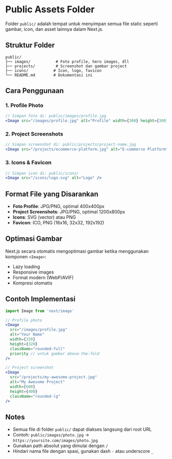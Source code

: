 # Public Assets Folder

Folder `public/` adalah tempat untuk menyimpan semua file static seperti gambar, icon, dan asset lainnya dalam Next.js.

## Struktur Folder

```
public/
├── images/           # Foto profile, hero images, dll
├── projects/         # Screenshot dan gambar project
├── icons/           # Icon, logo, favicon
└── README.md        # Dokumentasi ini
```

## Cara Penggunaan

### 1. Profile Photo
```jsx
// Simpan foto di: public/images/profile.jpg
<Image src="/images/profile.jpg" alt="Profile" width={300} height={300} />
```

### 2. Project Screenshots
```jsx
// Simpan screenshot di: public/projects/project-name.jpg
<Image src="/projects/ecommerce-platform.jpg" alt="E-commerce Platform" />
```

### 3. Icons & Favicon
```jsx
// Simpan icon di: public/icons/
<Image src="/icons/logo.svg" alt="Logo" />
```

## Format File yang Disarankan

- **Foto Profile**: JPG/PNG, optimal 400x400px
- **Project Screenshots**: JPG/PNG, optimal 1200x800px
- **Icons**: SVG (vector) atau PNG
- **Favicon**: ICO, PNG (16x16, 32x32, 192x192)

## Optimasi Gambar

Next.js secara otomatis mengoptimasi gambar ketika menggunakan komponen `<Image>`:
- Lazy loading
- Responsive images
- Format modern (WebP/AVIF)
- Kompresi otomatis

## Contoh Implementasi

```jsx
import Image from 'next/image'

// Profile photo
<Image 
  src="/images/profile.jpg" 
  alt="Your Name"
  width={320}
  height={320}
  className="rounded-full"
  priority // untuk gambar above-the-fold
/>

// Project screenshot
<Image 
  src="/projects/my-awesome-project.jpg"
  alt="My Awesome Project"
  width={600}
  height={400}
  className="rounded-lg"
/>
```

## Notes

- Semua file di folder `public/` dapat diakses langsung dari root URL
- Contoh: `public/images/photo.jpg` → `https://yoursite.com/images/photo.jpg`
- Gunakan path absolut yang dimulai dengan `/`
- Hindari nama file dengan spasi, gunakan dash `-` atau underscore `_`